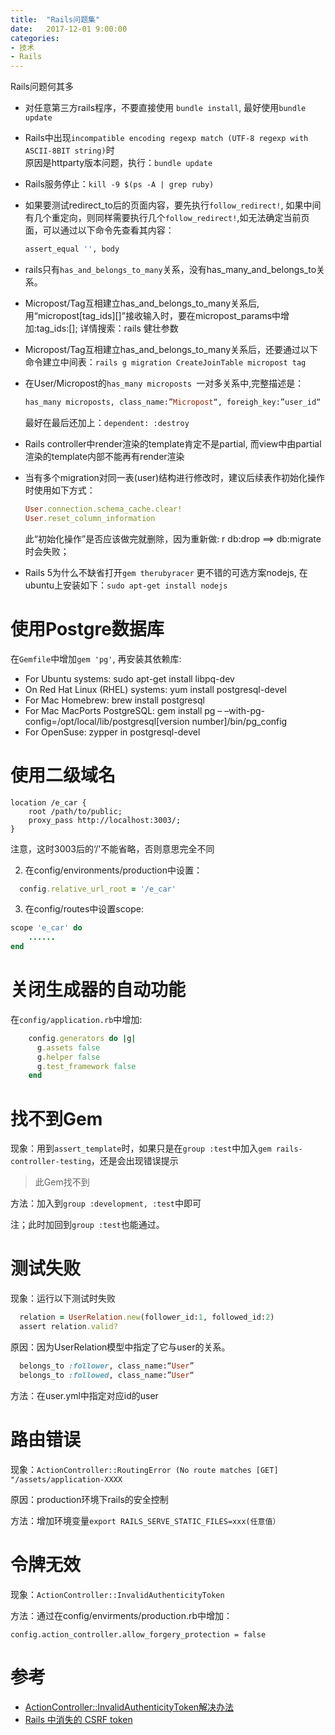 ```yaml
---
title:  "Rails问题集"
date:   2017-12-01 9:00:00
categories: 
- 技术
- Rails
---
```


Rails问题何其多

<!-- More -->

* 对任意第三方rails程序，不要直接使用 `bundle install`, 最好使用`bundle update`

* Rails中出现`incompatible encoding regexp match (UTF-8 regexp with ASCII-8BIT string)`时  
  原因是httparty版本问题，执行：`bundle update`
  
* Rails服务停止：`kill -9 $(ps -A | grep ruby)`

* 如果要测试redirect_to后的页面内容，要先执行`follow_redirect!`, 如果中间有几个重定向，则同样需要执行几个`follow_redirect!`,如无法确定当前页面，可以通过以下命令先查看其内容：
  ```ruby
  assert_equal '', body
  ```
* rails只有`has_and_belongs_to_many`关系，没有has_many_and_belongs_to关系。

* Micropost/Tag互相建立has_and_belongs_to_many关系后,用“micropost[tag_ids][]”接收输入时，要在micropost_params中增加:tag_ids:[];
  详情搜索：rails 健壮参数

* Micropost/Tag互相建立has_and_belongs_to_many关系后，还要通过以下命令建立中间表：`rails g migration CreateJoinTable micropost tag` 
 
* 在User/Micropost的`has_many microposts `一对多关系中,完整描述是：
  ```ruby
  has_many microposts, class_name:”Micropost“, foreigh_key:”user_id“
  ```
  最好在最后还加上：`dependent: :destroy`
  
* Rails controller中render渲染的template肯定不是partial, 而view中由partial渲染的template内部不能再有render渲染

* 当有多个migration对同一表(user)结构进行修改时，建议后续表作初始化操作时使用如下方式：
  ```ruby
  User.connection.schema_cache.clear!
  User.reset_column_information
  ```
  此“初始化操作”是否应该做完就删除，因为重新做: r db:drop ==> db:migrate 时会失败；

* Rails 5为什么不缺省打开`gem therubyracer`
  更不错的可选方案nodejs, 在ubuntu上安装如下：`sudo apt-get install nodejs`
  
# 使用Postgre数据库
在`Gemfile`中增加`gem 'pg'`, 再安装其依赖库:

* For Ubuntu systems: sudo apt-get install libpq-dev
* On Red Hat Linux (RHEL) systems: yum install postgresql-devel
* For Mac Homebrew: brew install postgresql
* For Mac MacPorts PostgreSQL: gem install pg – –with-pg-config=/opt/local/lib/postgresql[version number]/bin/pg_config
* For OpenSuse: zypper in postgresql-devel

# 使用二级域名

```
location /e_car {
    root /path/to/public;
    proxy_pass http://localhost:3003/;
}
```
注意，这时3003后的‘/'不能省略，否则意思完全不同

2. 在config/environments/production中设置：
```ruby
  config.relative_url_root = '/e_car'
```

3. 在config/routes中设置scope:
```ruby
scope 'e_car' do
    ......
end
```

# 关闭生成器的自动功能
在`config/application.rb`中增加:

```ruby
    config.generators do |g|
      g.assets false
      g.helper false
      g.test_framework false
    end
```

# 找不到Gem
现象：用到`assert_template`时，如果只是在`group :test`中加入`gem rails-controller-testing`，还是会出现错误提示
> 此Gem找不到

方法：加入到`group :development, :test`中即可

注；此时加回到`group :test`也能通过。

# 测试失败
现象：运行以下测试时失败
```ruby 
  relation = UserRelation.new(follower_id:1, followed_id:2)
  assert relation.valid?
```

原因：因为UserRelation模型中指定了它与user的关系。
```ruby
  belongs_to :follower, class_name:“User”
  belongs_to :followed, class_name:”User“
```

方法：在user.yml中指定对应id的user

# 路由错误
现象：`ActionController::RoutingError (No route matches [GET] "/assets/application-XXXX`

原因：production环境下rails的安全控制

方法：增加环境变量`export RAILS_SERVE_STATIC_FILES=xxx(任意值）`

# 令牌无效
现象：`ActionController::InvalidAuthenticityToken`

方法：通过在config/envirments/production.rb中增加：
```
config.action_controller.allow_forgery_protection = false
```

# 参考 
* [ActionController::InvalidAuthenticityToken解决办法](http://blog.csdn.net/iam_song/article/details/7688631)
* [Rails 中消失的 CSRF token](https://ruby-china.org/topics/21821)